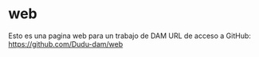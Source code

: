 # web
Esto es una pagina web para un trabajo de DAM
URL de acceso a GitHub:
  https://github.com/Dudu-dam/web
